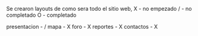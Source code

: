Se crearon layouts de como sera todo el sitio web,
X - no empezado
/ - no completado
O - completado

presentacion - /
mapa - X
foro - X
reportes - X
contactos - X 

